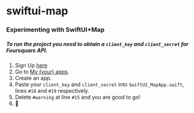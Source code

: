 # swiftui-map
### Experimenting with SwiftUI+Map

##### To run the project you need to obtain a `client_key` and `client_secret` for Foursquare API.
1. Sign Up [here](https://foursquare.com/log-in/)
2. Go to [My (your) apps](https://foursquare.com/developers/apps).
3. Create an app.
4. Paste your `client_key` and `client_secret` into `SwiftUI_MapApp.swift`, lines `#18` and `#19` respectively. 
5. Delete `#warning` at line `#15` and you are good to go!
6. 🚀
